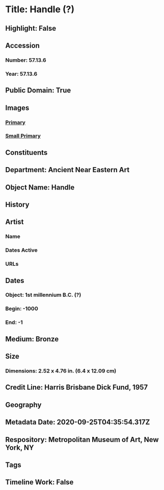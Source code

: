 # Title: Handle (?)
## Highlight: False
## Accession
### Number: 57.13.6
### Year: 57.13.6
## Public Domain: True
## Images
### [Primary](https://images.metmuseum.org/CRDImages/an/original/ME57_13_6.jpg)
### [Small Primary](https://images.metmuseum.org/CRDImages/an/web-large/ME57_13_6.jpg)
## Constituents
## Department: Ancient Near Eastern Art
## Object Name: Handle
## History
## Artist
### Name
### Dates Active
### URLs
## Dates
### Object: 1st millennium B.C. (?)
### Begin: -1000
### End: -1
## Medium: Bronze
## Size
### Dimensions: 2.52 x 4.76 in. (6.4 x 12.09 cm)
## Credit Line: Harris Brisbane Dick Fund, 1957
## Geography
## Metadata Date: 2020-09-25T04:35:54.317Z
## Respository: Metropolitan Museum of Art, New York, NY
## Tags
## Timeline Work: False